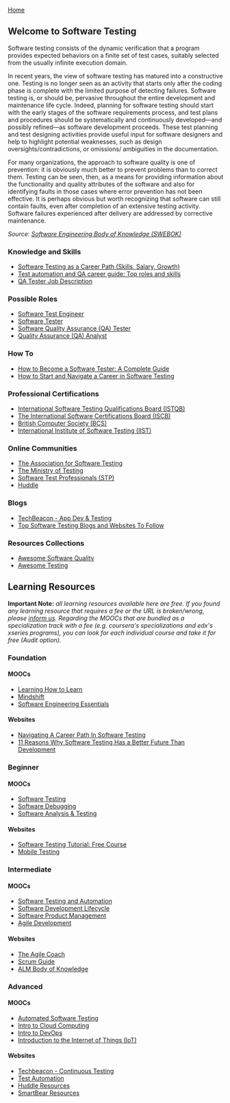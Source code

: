 [Home](index.md)
## Welcome to Software Testing

Software testing consists of the dynamic verification that a program provides expected behaviors on a finite set of test cases, suitably selected from the usually infinite execution domain.

In recent years, the view of software testing has matured into a constructive one. Testing is no longer seen as an activity that starts only after the coding phase is complete with the limited purpose of detecting failures. Software testing is, or should be, pervasive throughout the entire development and maintenance life cycle. Indeed, planning for software testing should start with the early stages of the software requirements process, and test plans and procedures should be systematically and continuously developed—and possibly refined—as software development proceeds. These test planning and test designing activities provide useful input for software designers and help to highlight potential weaknesses, such as design oversights/contradictions, or omissions/ ambiguities in the documentation.

For many organizations, the approach to software quality is one of prevention: it is obviously much better to prevent problems than to correct them. Testing can be seen, then, as a means for providing information about the functionality and quality attributes of the software and also for identifying faults in those cases where error prevention has not been effective. It is perhaps obvious but worth recognizing that software can still contain faults, even after completion of an extensive testing activity. Software failures experienced after delivery are addressed by corrective maintenance.

*Source: [Software Engineering Body of Knowledge (SWEBOK)](https://www.computer.org/education/bodies-of-knowledge/software-engineering)*

### Knowledge and Skills

- [Software Testing as a Career Path (Skills, Salary, Growth)](https://www.guru99.com/software-testing-career-complete-guide.html)
- [Test automation and QA career guide: Top roles and skills](https://techbeacon.com/app-dev-testing/test-automation-qa-career-guide-top-roles-skills)
- [QA Tester Job Description](https://www.jobhero.com/qa-tester-job-description/)

### Possible Roles

- [Software Test Engineer](https://www.altexsoft.com/blog/engineering/qa-engineering-roles-skills-tools-and-responsibilities-within-a-testing-team/)
- [Software Tester](http://www.test-institute.org/Software_Testing_Roles_And_Responsibilities.php)
- [Software Quality Assurance (QA) Tester](https://testinggenez.com/qa-software-tester-qualities/)
- [Quality Assurance (QA) Analyst](https://www.careerexplorer.com/careers/quality-assurance-analyst/)

### How To

- [How to Become a Software Tester: A Complete Guide](http://www.asktester.com/how-to-become-a-software-tester/)
- [How to Start and Navigate a Career in Software Testing](https://www.testim.io/blog/how-to-start-and-navigate-a-career-in-software-testing/)

### Professional Certifications

- [International Software Testing Qualifications Board (ISTQB)](https://www.istqb.org/certification-path-root/why-istqb-certification.html)
- [The International Software Certifications Board (ISCB)](http://www.softwarecertifications.org/process/software-certifications-overview/)
- [British Computer Society (BCS)](http://certifications.bcs.org/category/15568)
- [International Institute of Software Testing (IIST)](http://testinginstitute.com/software-testing-certifications.php)

### Online Communities

- [The Association for Software Testing](https://www.associationforsoftwaretesting.org/)
- [The Ministry of Testing](http://www.ministryoftesting.com/)
- [Software Test Professionals (STP)](http://www.softwaretestpro.com/)
- [Huddle](https://huddle.eurostarsoftwaretesting.com/)

### Blogs

- [TechBeacon - App Dev & Testing](https://techbeacon.com/app-dev-testing)
- [Top Software Testing Blogs and Websites To Follow](http://blog.feedspot.com/software_testing_blogs/)

### Resources Collections

- [Awesome Software Quality](http://ligurio.github.io/awesome-software-quality/)
- [Awesome Testing](https://github.com/TheJambo/awesome-testing)

## Learning Resources

**Important Note:** *all learning resources available here are free. If you found any learning resource that requires a fee or the URL is broken/wrong, please [inform us](https://github.com/ayshahrah/seg/issues). Regarding the MOOCs that are bundled as a specialization track with a fee (e.g. coursera's specializations and edx's xseries programs), you can look for each individual course and take it for free (Audit option).*

### Foundation

#### MOOCs

- [Learning How to Learn](https://www.coursera.org/learn/learning-how-to-learn)
- [Mindshift](https://www.coursera.org/learn/mindshift)
- [Software Engineering Essentials](https://www.edx.org/course/software-engineering-essentials)

#### Websites

- [Navigating A Career Path In Software Testing](https://www.ministryoftesting.com/dojo/lessons/navigating-a-career-path-in-software-testing)
- [11 Reasons Why Software Testing Has a Better Future Than Development](https://hackernoon.com/11-reasons-why-testing-has-a-better-future-than-development-vu3aj31k6)

### Beginner

#### MOOCs

- [Software Testing](https://www.udacity.com/course/software-testing--cs258)
- [Software Debugging](https://www.udacity.com/course/software-debugging--cs259)
- [Software Analysis & Testing](https://www.udacity.com/course/software-analysis-testing--ud333)

#### Websites

- [Software Testing Tutorial: Free Course](https://www.guru99.com/software-testing.html)
- [Mobile Testing](https://learn.techbeacon.com/tracks/mobile-testing)

### Intermediate

#### MOOCs

- [Software Testing and Automation](https://www.coursera.org/specializations/software-testing-automation)
- [Software Development Lifecycle](https://www.coursera.org/specializations/software-development-lifecycle)
- [Software Product Management](https://www.coursera.org/specializations/product-management)
- [Agile Development](https://www.coursera.org/specializations/agile-development)

#### Websites

- [The Agile Coach](https://www.atlassian.com/agile)
- [Scrum Guide](http://www.scrumguides.org/)
- [ALM Body of Knowledge](http://www.almbok.com/)

### Advanced

#### MOOCs

- [Automated Software Testing](https://www.edx.org/professional-certificate/delftx-automated-software-testing)
- [Intro to Cloud Computing](https://www.udacity.com/course/intro-to-cloud-computing--ud080)
- [Intro to DevOps](https://www.udacity.com/course/intro-to-devops--ud611)
- [Introduction to the Internet of Things (IoT)](https://www.edx.org/course/introduction-to-the-internet-of-things-iot-1)

#### Websites

- [Techbeacon - Continuous Testing](https://learn.techbeacon.com/tracks/continuous-testing)
- [Test Automation](https://devqa.io/)
- [Huddle Resources](https://huddle.eurostarsoftwaretesting.com/resources/)
- [SmartBear Resources](https://smartbear.com/resources/)
